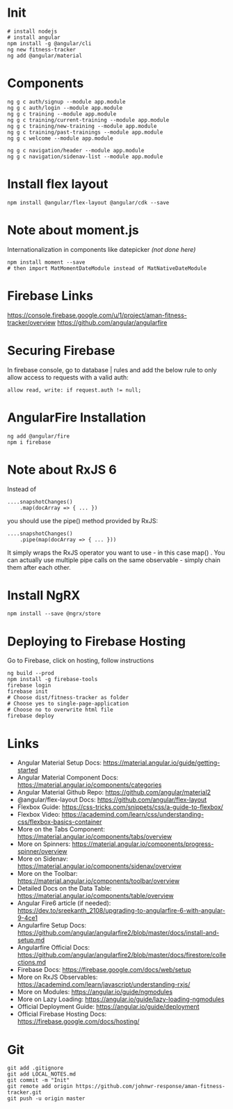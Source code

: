 # Init
```
# install nodejs
# install angular
npm install -g @angular/cli
ng new fitness-tracker
ng add @angular/material
```

# Components
```
ng g c auth/signup --module app.module
ng g c auth/login --module app.module
ng g c training --module app.module
ng g c training/current-training --module app.module
ng g c training/new-training --module app.module
ng g c training/past-trainings --module app.module
ng g c welcome --module app.module

ng g c navigation/header --module app.module
ng g c navigation/sidenav-list --module app.module
```

# Install flex layout
```
npm install @angular/flex-layout @angular/cdk --save
```

# Note about moment.js
Internationalization in components like datepicker _(not done here)_
```
npm install moment --save
# then import MatMomentDateModule instead of MatNativeDateModule
```

# Firebase Links
https://console.firebase.google.com/u/1/project/aman-fitness-tracker/overview
https://github.com/angular/angularfire

# Securing Firebase
In firebase console, go to database | rules and add the below rule to only allow access to requests with a valid auth:
```
allow read, write: if request.auth != null;
```


# AngularFire Installation
```
ng add @angular/fire
npm i firebase
```

# Note about RxJS 6
Instead of
```
....snapshotChanges()
    .map(docArray => { ... })
```
you should use the pipe()  method provided by RxJS:
```
....snapshotChanges()
    .pipe(map(docArray => { ... }))
```
It simply wraps the RxJS operator you want to use - in this case map() . You can actually use multiple pipe calls on the same observable - simply chain them after each other.

# Install NgRX
```
npm install --save @ngrx/store
```

# Deploying to Firebase Hosting
Go to Firebase, click on hosting, follow instructions
```
ng build --prod
npm install -g firebase-tools
firebase login
firebase init
# Choose dist/fitness-tracker as folder
# Choose yes to single-page-application
# Choose no to overwrite html file
firebase deploy
```


# Links
- Angular Material Setup Docs: https://material.angular.io/guide/getting-started
- Angular Material Component Docs: https://material.angular.io/components/categories
- Angular Material Github Repo: https://github.com/angular/material2
- @angular/flex-layout Docs: https://github.com/angular/flex-layout
- Flexbox Guide: https://css-tricks.com/snippets/css/a-guide-to-flexbox/
- Flexbox Video: https://academind.com/learn/css/understanding-css/flexbox-basics-container
- More on the Tabs Component: https://material.angular.io/components/tabs/overview
- More on Spinners: https://material.angular.io/components/progress-spinner/overview
- More on Sidenav: https://material.angular.io/components/sidenav/overview
- More on the Toolbar: https://material.angular.io/components/toolbar/overview
- Detailed Docs on the Data Table: https://material.angular.io/components/table/overview
- Angular Fire6 article (if needed): https://dev.to/sreekanth_2108/upgrading-to-angularfire-6-with-angular-9-4ce1
- Angularfire Setup Docs: https://github.com/angular/angularfire2/blob/master/docs/install-and-setup.md
- Angularfire Official Docs: https://github.com/angular/angularfire2/blob/master/docs/firestore/collections.md
- Firebase Docs: https://firebase.google.com/docs/web/setup
- More on RxJS Observables: https://academind.com/learn/javascript/understanding-rxjs/
- More on Modules: https://angular.io/guide/ngmodules
- More on Lazy Loading: https://angular.io/guide/lazy-loading-ngmodules
- Official Deployment Guide: https://angular.io/guide/deployment
- Official Firebase Hosting Docs: https://firebase.google.com/docs/hosting/

# Git
```
git add .gitignore
git add LOCAL_NOTES.md
git commit -m "Init"
git remote add origin https://github.com/johnwr-response/aman-fitness-tracker.git
git push -u origin master
```
